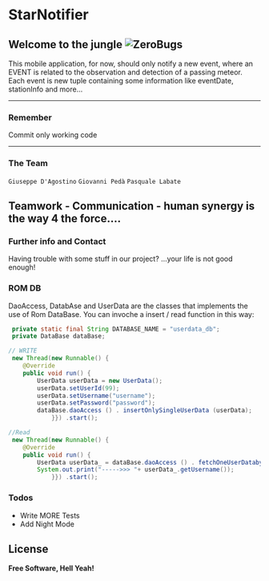 # StarNotifier
## Welcome to the jungle ![ZeroBugs](http://localhost:9000/api/project_badges/measure?project=starnotifier&metric=bugs)


This mobile application, for now, should only notify a new event, where an EVENT is related to the observation and detection of a passing meteor.
Each event is new tuple containing some information like eventDate, stationInfo and more...

-------------------------------

### Remember

Commit only working code

-------------------------------

### The Team

 `Giuseppe D'Agostino` `Giovanni Pedà` `Pasquale Labate`
 
 Teamwork - Communication - human synergy is the way 4 the force....
--------------------------------

### Further info and Contact

Having trouble with some stuff in our project? ...your life is not good enough! 

### ROM DB
DaoAccess, DatabAse and UserData are the classes that implements the use of Rom DataBase.
You can invoche a insert / read function in this way:
```java
 private static final String DATABASE_NAME = "userdata_db";
 private DataBase dataBase;

// WRITE
 new Thread(new Runnable() {
    @Override
    public void run() {
        UserData userData = new UserData();
        userData.setUserId(99);
        userData.setUsername("username");
        userData.setPassword("password");
        dataBase.daoAccess () . insertOnlySingleUserData (userData);
            }}) .start();

//Read
 new Thread(new Runnable() {
    @Override
    public void run() {
        UserData userData_ = dataBase.daoAccess () . fetchOneUserDatabyUserId (99);
        System.out.print("----->>> "+ userData_.getUsername());
            }}) .start();
```

### Todos

 - Write MORE Tests
 - Add Night Mode

 
License
----

**Free Software, Hell Yeah!**
